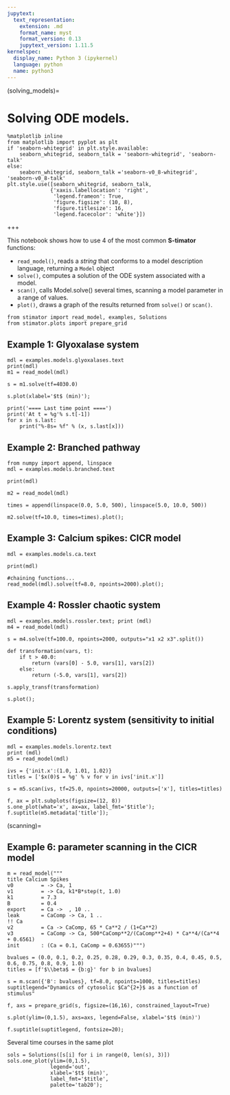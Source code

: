 ```yaml
---
jupytext:
  text_representation:
    extension: .md
    format_name: myst
    format_version: 0.13
    jupytext_version: 1.11.5
kernelspec:
  display_name: Python 3 (ipykernel)
  language: python
  name: python3
---
```


(solving_models)=
# Solving ODE models.

```{code-cell} ipython3
%matplotlib inline
from matplotlib import pyplot as plt
if 'seaborn-whitegrid' in plt.style.available:
    seaborn_whitegrid, seaborn_talk = 'seaborn-whitegrid', 'seaborn-talk'
else:
    seaborn_whitegrid, seaborn_talk ='seaborn-v0_8-whitegrid', 'seaborn-v0_8-talk'
plt.style.use([seaborn_whitegrid, seaborn_talk,
              {'xaxis.labellocation': 'right',
               'legend.frameon': True,
               'figure.figsize': (10, 8),
               'figure.titlesize': 16,
               'legend.facecolor': 'white'}])
```

+++

This notebook shows how to use 4 of the most common **S-timator** functions:

- `read_model()`, reads a _string_ that conforms to a model description language, returning a `Model` object
- `solve()`, computes a solution of the ODE system associated with a model.
- `scan()`, calls Model.solve() several times, scanning a model parameter in a range of values.
- `plot()`, draws a graph of the results returned from `solve()` or `scan()`.

```{code-cell} ipython3
from stimator import read_model, examples, Solutions
from stimator.plots import prepare_grid
```

## Example 1: Glyoxalase system

```{code-cell} ipython3
mdl = examples.models.glyoxalases.text
print(mdl)
m1 = read_model(mdl)

s = m1.solve(tf=4030.0)

s.plot(xlabel='$t$ (min)');

print('==== Last time point ====')
print('At t = %g'% s.t[-1])
for x in s.last:
    print("%-8s= %f" % (x, s.last[x]))
```

## Example 2: Branched pathway

```{code-cell} ipython3
from numpy import append, linspace
mdl = examples.models.branched.text

print(mdl)

m2 = read_model(mdl)

times = append(linspace(0.0, 5.0, 500), linspace(5.0, 10.0, 500))

m2.solve(tf=10.0, times=times).plot();
```

## Example 3: Calcium spikes: CICR model

```{code-cell} ipython3
mdl = examples.models.ca.text

print(mdl)

#chaining functions...
read_model(mdl).solve(tf=8.0, npoints=2000).plot();
```

## Example 4: Rossler chaotic system

```{code-cell} ipython3
mdl = examples.models.rossler.text; print (mdl)
m4 = read_model(mdl)

s = m4.solve(tf=100.0, npoints=2000, outputs="x1 x2 x3".split())

def transformation(vars, t):
    if t > 40.0:
        return (vars[0] - 5.0, vars[1], vars[2])
    else:
        return (-5.0, vars[1], vars[2])

s.apply_transf(transformation)

s.plot();
```

## Example 5: Lorentz system (sensitivity to initial conditions)

```{code-cell} ipython3
mdl = examples.models.lorentz.text
print (mdl)
m5 = read_model(mdl)

ivs = {'init.x':(1.0, 1.01, 1.02)}
titles = ['$x(0)$ = %g' % v for v in ivs['init.x']]

s = m5.scan(ivs, tf=25.0, npoints=20000, outputs=['x'], titles=titles)

f, ax = plt.subplots(figsize=(12, 8))
s.one_plot(what='x', ax=ax, label_fmt='$title');
f.suptitle(m5.metadata['title']);
```

(scanning)=
## Example 6: parameter scanning in the CICR model

```{code-cell} ipython3
m = read_model("""
title Calcium Spikes
v0         = -> Ca, 1
v1         = -> Ca, k1*B*step(t, 1.0)
k1         = 7.3
B          = 0.4
export     = Ca ->  , 10 ..
leak       = CaComp -> Ca, 1 ..
!! Ca
v2         = Ca -> CaComp, 65 * Ca**2 / (1+Ca**2)
v3         = CaComp -> Ca, 500*CaComp**2/(CaComp**2+4) * Ca**4/(Ca**4 + 0.6561)
init       : (Ca = 0.1, CaComp = 0.63655)""")

bvalues = (0.0, 0.1, 0.2, 0.25, 0.28, 0.29, 0.3, 0.35, 0.4, 0.45, 0.5, 0.6, 0.75, 0.8, 0.9, 1.0)
titles = [f'$\\beta$ = {b:g}' for b in bvalues]

s = m.scan({'B': bvalues}, tf=8.0, npoints=1000, titles=titles)
suptitlegend="Dynamics of cytosolic $Ca^{2+}$ as a function of stimulus"

f, axs = prepare_grid(s, figsize=(16,16), constrained_layout=True)

s.plot(ylim=(0,1.5), axs=axs, legend=False, xlabel='$t$ (min)')

f.suptitle(suptitlegend, fontsize=20);
```

Several time courses in the same plot

```{code-cell} ipython3
sols = Solutions([s[i] for i in range(0, len(s), 3)])
sols.one_plot(ylim=(0,1.5),
              legend='out',
              xlabel='$t$ (min)',
              label_fmt='$title',
              palette='tab20');
```
